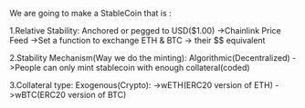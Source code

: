 We are going to make a StableCoin that is :

1.Relative Stability: Anchored or pegged to USD($1.00)
    ->Chainlink Price Feed
    ->Set a function to exchange ETH & BTC -> their $$ equivalent

2.Stability Mechanism(Way we do the minting): Algorithmic(Decentralized)
->People can only mint stablecoin with enough collateral(coded)

3.Collateral type: Exogenous(Crypto):
->wETH(ERC20 version of ETH)
->wBTC(ERC20 version of BTC)
